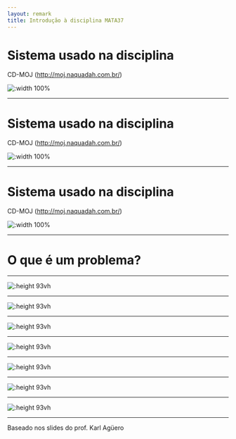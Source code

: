 ```yaml
---
layout: remark
title: Introdução à disciplina MATA37
---
```


<div>

# Sistema usado na disciplina

CD-MOJ (<http://moj.naquadah.com.br/>)

![:width 100%](files/moj0.png)

---

# Sistema usado na disciplina

CD-MOJ (<http://moj.naquadah.com.br/>)

![:width 100%](files/moj1.png)

---

# Sistema usado na disciplina

CD-MOJ (<http://moj.naquadah.com.br/>)

![:width 100%](files/moj2.png)

---

# O que é um problema?

---

![:height 93vh](files/problema1.png)

---

![:height 93vh](files/problema2.png)

---

![:height 93vh](files/problema3.png)

---

![:height 93vh](files/problema4.png)

---

![:height 93vh](files/problema5.png)

---

![:height 93vh](files/problema6.png)

---

![:height 93vh](files/problema7.png)

---

Baseado nos slides do prof. Karl Agüero

</div>